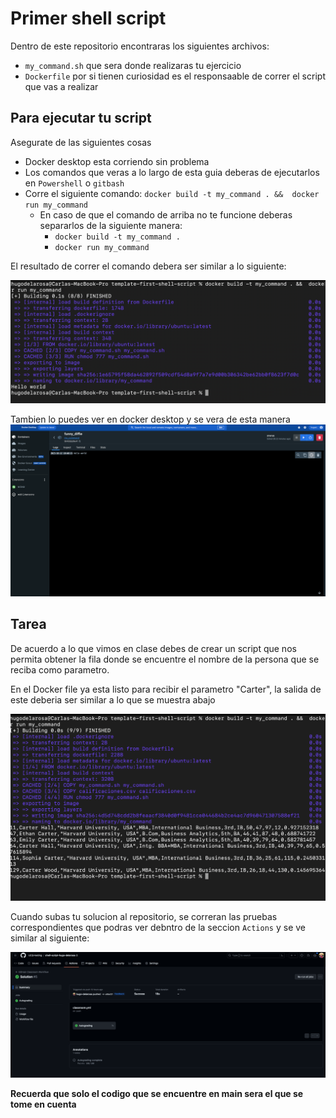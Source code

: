 # Primer shell script

Dentro de este repositorio encontraras los siguientes archivos:

- `my_command.sh` que sera donde realizaras tu ejercicio 
- `Dockerfile` por si tienen curiosidad es el responsaable de correr el script que vas a realizar

## Para ejecutar tu script
Asegurate de las siguientes cosas 

- Docker desktop esta corriendo sin problema 
- Los comandos que veras a lo largo de esta guia deberas de ejecutarlos en `Powershell` o `gitbash`
- Corre el siguiente comando: `docker build -t my_command . &&  docker run my_command`
  - En caso de que el comando de arriba no te funcione deberas separarlos de la siguiente manera:
    - `docker build -t my_command .`
    - `docker run my_command`

El resultado de correr el comando debera ser similar a lo siguiente:

![img.png](imgs/img.png)

Tambien lo puedes ver en docker desktop y se vera de esta manera
![img_1.png](imgs/img_1.png)


## Tarea
De acuerdo a lo que vimos en clase debes de crear un script que nos permita obtener la fila donde
se encuentre el nombre de la persona que se reciba como parametro.

En el Docker file ya esta listo para recibir el parametro "Carter", la salida de este deberia ser 
similar a lo que se muestra abajo

![img.png](imgs/img2.png)

Cuando subas tu solucion al repositorio, se correran las pruebas correspondientes que podras ver 
debntro de la seccion `Actions` y se ve similar al siguiente:

![img.png](imgs/img3.png)

**Recuerda que solo el codigo que se encuentre en main sera el que se tome en cuenta**